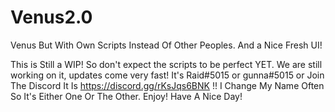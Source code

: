 # Venus2.0
Venus But With Own Scripts Instead Of Other Peoples. And a Nice Fresh UI!

This is Still a WIP! So don't expect the scripts to be perfect YET. 
We are still working on it, updates come very fast!
It's Raid#5015 or gunna#5015 or Join The Discord It Is https://discord.gg/rKsJqs6BNK !!
I Change My Name Often So It's Either One Or The Other.
Enjoy!
Have A Nice Day!
